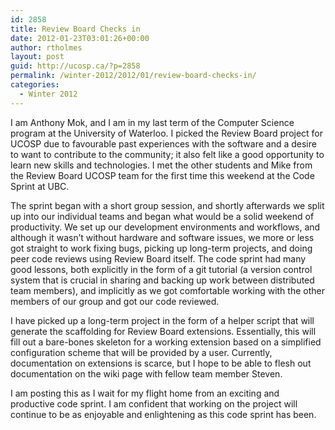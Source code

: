 ```yaml
---
id: 2858
title: Review Board Checks in
date: 2012-01-23T03:01:26+00:00
author: rtholmes
layout: post
guid: http://ucosp.ca/?p=2858
permalink: /winter-2012/2012/01/review-board-checks-in/
categories:
  - Winter 2012
---
```

I am Anthony Mok, and I am in my last term of the Computer Science program at the University of Waterloo. I picked the Review Board project for UCOSP due to favourable past experiences with the software and a desire to want to contribute to the community; it also felt like a good opportunity to learn new skills and technologies. I met the other students and Mike from the Review Board UCOSP team for the first time this weekend at the Code Sprint at UBC.

The sprint began with a short group session, and shortly afterwards we split up into our individual teams and began what would be a solid weekend of productivity. We set up our development environments and workflows, and although it wasn’t without hardware and software issues, we more or less got straight to work fixing bugs, picking up long-term projects, and doing peer code reviews using Review Board itself. The code sprint had many good lessons, both explicitly in the form of a git tutorial (a version control system that is crucial in sharing and backing up work between distributed team members), and implicitly as we got comfortable working with the other members of our group and got our code reviewed.

I have picked up a long-term project in the form of a helper script that will generate the scaffolding for Review Board extensions. Essentially, this will fill out a bare-bones skeleton for a working extension based on a simplified configuration scheme that will be provided by a user. Currently, documentation on extensions is scarce, but I hope to be able to flesh out documentation on the wiki page with fellow team member Steven.

I am posting this as I wait for my flight home from an exciting and productive code sprint. I am confident that working on the project will continue to be as enjoyable and enlightening as this code sprint has been.